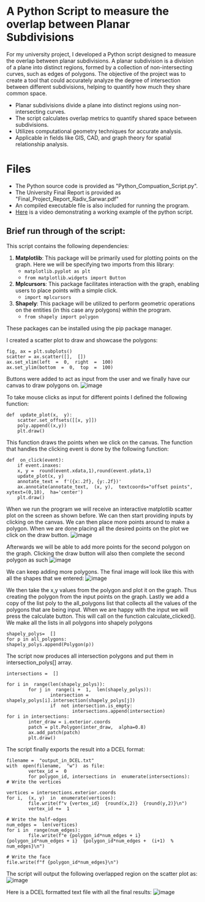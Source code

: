 #  A Python Script to measure the overlap between Planar Subdivisions

For my university project, I developed a Python script designed to measure the overlap between planar subdivisions. A planar subdivision is a division of a plane into distinct regions, formed by a collection of non-intersecting curves, such as edges of polygons. The objective of the project was to create a tool that could accurately analyze the degree of intersection between different subdivisions, helping to quantify how much they share common space.

-   Planar subdivisions divide a plane into distinct regions using non-intersecting curves.
-   The script calculates overlap metrics to quantify shared space between subdivisions.
-   Utilizes computational geometry techniques for accurate analysis.
-   Applicable in fields like GIS, CAD, and graph theory for spatial relationship analysis.


# Files
-   The Python source code is provided as "Python_Compuation_Script.py".
-   The University Final Report is provided as "Final_Project_Report_Radiv_Sarwar.pdf"
-   An compiled executable file is also included for running the program. 
- [Here](https://youtu.be/TA_5xiOI2fA) is a video demonstrating a working example of the python script. 

## Brief run through of the script:

This script contains the following dependencies:

1.  **Matplotlib**: This package will be primarily used for plotting points on the graph. Here we will be specifying two imports from this library:
	- `matplotlib.pyplot as plt`
	- `from matplotlib.widgets import Button`
2.  **Mplcursors**: This package facilitates interaction with the graph, enabling users to place points with a simple click.
	- `import mplcursors`
3.  **Shapely**: This package will be utilized to perform geometric operations on the entities (in this case any polygons) within the program.
	- `from shapely import polygon`

These packages can be installed using the pip package manager. 

I created a scatter plot to draw and showcase the polygons: 
```
fig, ax = plt.subplots()
scatter = ax.scatter([],  [])
ax.set_xlim(left  =  0,  right  =  100)
ax.set_ylim(bottom  =  0,  top  =  100)
```
Buttons were added to act as input from the user and we finally have our canvas to draw polygons on.
![image](https://github.com/user-attachments/assets/6a5b63e1-0759-4e18-9015-27f8dbdede19)

To take mouse clicks as input for different points I
defined the following function:
```
def  update_plot(x,  y):
	scatter.set_offsets([[x, y]])
	poly.append((x,y))
	plt.draw()
```
This function draws the points when we click on the canvas. The function that handles the clicking
event is done by the following function:
```
def  on_click(event):
	if event.inaxes:
	x, y =  round(event.xdata,1),round(event.ydata,1)
	update_plot(x, y)
	annotate_text =  f'({x:.2f}, {y:.2f})'
	ax.annotate(annotate_text,  (x, y),  textcoords="offset points",  xytext=(0,10),  ha='center')
	plt.draw()
```
When we run the program we will receive an interactive matplotlib scatter plot on the
screen as shown before. We can then start providing inputs by clicking on the canvas. We can then place more points around to make a polygon. When we are done placing all the desired points on the plot we click on the draw button. 
![image](https://github.com/user-attachments/assets/3462453d-ccc0-44b7-bfae-b2f848d67109)


Afterwards we will be able to add more points for the second polygon on the graph.
Clicking the draw button will also then complete the second polygon as such
![image](https://github.com/user-attachments/assets/6f4839ee-9167-44dc-b809-aceb299726e2)


We can keep adding more polygons. The final image will look like this with all the shapes that we entered:
![image](https://github.com/user-attachments/assets/10720782-15fe-4010-bf7c-04c04749a916)


We then take the x,y values from the polygon and plot it on the graph. Thus creating the polygon from the input points on the graph. Lastly we add a copy of the list poly to the all_polygons list that collects all the values of the polygons that are being input.
When we are happy with the input we will press the calculate button. This will call on
the function calculate_clicked().
We make all the lists in all polygons into shapely polygons
```
shapely_polys=  []
for p in all_polygons:
shapely_polys.append(Polygon(p))
```
The script now produces all intersection polygons and put them in intersection_polys[] array.
```
intersections =  []

for i in  range(len(shapely_polys)):
		for j in  range(i +  1,  len(shapely_polys)):
				intersection =  shapely_polys[i].intersection(shapely_polys[j])
				if  not intersection.is_empty:
						intersections.append(intersection)
for i in intersections:
		inter_draw = i.exterior.coords
		patch = plt.Polygon(inter_draw,  alpha=0.8)
		ax.add_patch(patch)
		plt.draw()
```
The script finally exports the result into a DCEL format:
```
filename =  "output_in_DCEL.txt"
with  open(filename,  "w")  as file:
		vertex_id =  0
		for polygon_id, intersections in  enumerate(intersections):
# Write the vertices

vertices = intersections.exterior.coords
for i,  (x, y)  in  enumerate(vertices):
		file.write(f"v {vertex_id}  {round(x,2)}  {round(y,2)}\n")
		vertex_id +=  1

# Write the half-edges
num_edges =  len(vertices)
for i in  range(num_edges):
		file.write(f"e {polygon_id*num_edges + i}  {polygon_id*num_edges + i}  {polygon_id*num_edges +  (i+1)  % num_edges}\n")

# Write the face
file.write(f"f {polygon_id*num_edges}\n")
```

The script will output the following overlapped region on the scatter plot as: 
![image](https://github.com/user-attachments/assets/f3c713ad-fec0-4947-b0d8-ef573dfe6775)


Here is a DCEL formatted text file with all the final results:
![image](https://github.com/user-attachments/assets/30416376-59f2-4733-94bc-7a094262253a)


